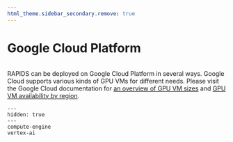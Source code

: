 ```yaml
---
html_theme.sidebar_secondary.remove: true
---
```


# Google Cloud Platform

```{include} ../../_includes/menus/gcp.md

```

RAPIDS can be deployed on Google Cloud Platform in several ways. Google Cloud supports various kinds of GPU VMs for different needs. Please visit the Google Cloud documentation for [an overview of GPU VM sizes](https://cloud.google.com/compute/docs/gpus) and [GPU VM availability by region](https://cloud.google.com/compute/docs/gpus/gpu-regions-zones).

```{toctree}
---
hidden: true
---
compute-engine
vertex-ai
```
